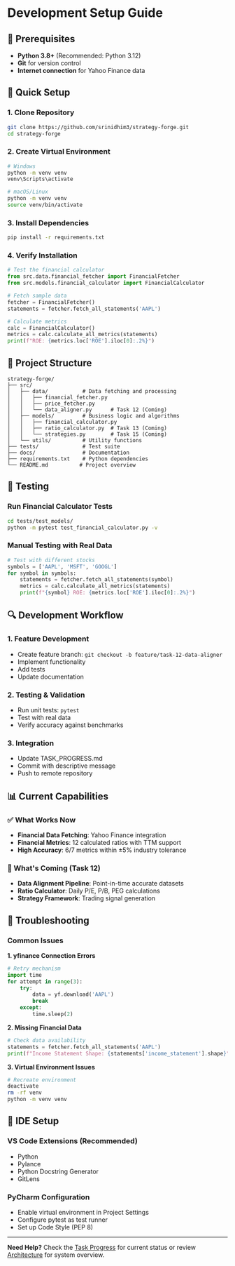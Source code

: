 # Development Setup Guide

## 🔧 Prerequisites

- **Python 3.8+** (Recommended: Python 3.12)
- **Git** for version control
- **Internet connection** for Yahoo Finance data

## 🚀 Quick Setup

### 1. Clone Repository
```bash
git clone https://github.com/srinidhim3/strategy-forge.git
cd strategy-forge
```

### 2. Create Virtual Environment
```bash
# Windows
python -m venv venv
venv\Scripts\activate

# macOS/Linux  
python -m venv venv
source venv/bin/activate
```

### 3. Install Dependencies
```bash
pip install -r requirements.txt
```

### 4. Verify Installation
```python
# Test the financial calculator
from src.data.financial_fetcher import FinancialFetcher
from src.models.financial_calculator import FinancialCalculator

# Fetch sample data
fetcher = FinancialFetcher()
statements = fetcher.fetch_all_statements('AAPL')

# Calculate metrics
calc = FinancialCalculator()
metrics = calc.calculate_all_metrics(statements)
print(f"ROE: {metrics.loc['ROE'].iloc[0]:.2%}")
```

## 📁 Project Structure

```
strategy-forge/
├── src/
│   ├── data/           # Data fetching and processing
│   │   ├── financial_fetcher.py
│   │   ├── price_fetcher.py
│   │   └── data_aligner.py      # Task 12 (Coming)
│   ├── models/         # Business logic and algorithms
│   │   ├── financial_calculator.py
│   │   ├── ratio_calculator.py  # Task 13 (Coming)
│   │   └── strategies.py        # Task 15 (Coming)
│   └── utils/          # Utility functions
├── tests/              # Test suite
├── docs/               # Documentation
├── requirements.txt    # Python dependencies
└── README.md          # Project overview
```

## 🧪 Testing

### Run Financial Calculator Tests
```bash
cd tests/test_models/
python -m pytest test_financial_calculator.py -v
```

### Manual Testing with Real Data
```python
# Test with different stocks
symbols = ['AAPL', 'MSFT', 'GOOGL']
for symbol in symbols:
    statements = fetcher.fetch_all_statements(symbol)
    metrics = calc.calculate_all_metrics(statements)
    print(f"{symbol} ROE: {metrics.loc['ROE'].iloc[0]:.2%}")
```

## 🔍 Development Workflow

### 1. Feature Development
- Create feature branch: `git checkout -b feature/task-12-data-aligner`
- Implement functionality
- Add tests
- Update documentation

### 2. Testing & Validation
- Run unit tests: `pytest`
- Test with real data
- Verify accuracy against benchmarks

### 3. Integration
- Update TASK_PROGRESS.md
- Commit with descriptive message
- Push to remote repository

## 📊 Current Capabilities

### ✅ What Works Now
- **Financial Data Fetching**: Yahoo Finance integration
- **Financial Metrics**: 12 calculated ratios with TTM support
- **High Accuracy**: 6/7 metrics within ±5% industry tolerance

### 🚧 What's Coming (Task 12)
- **Data Alignment Pipeline**: Point-in-time accurate datasets
- **Ratio Calculator**: Daily P/E, P/B, PEG calculations
- **Strategy Framework**: Trading signal generation

## 🐛 Troubleshooting

### Common Issues

**1. yfinance Connection Errors**
```python
# Retry mechanism
import time
for attempt in range(3):
    try:
        data = yf.download('AAPL')
        break
    except:
        time.sleep(2)
```

**2. Missing Financial Data**
```python
# Check data availability
statements = fetcher.fetch_all_statements('AAPL')
print(f"Income Statement Shape: {statements['income_statement'].shape}")
```

**3. Virtual Environment Issues**
```bash
# Recreate environment
deactivate
rm -rf venv
python -m venv venv
```

## 🔧 IDE Setup

### VS Code Extensions (Recommended)
- Python
- Pylance  
- Python Docstring Generator
- GitLens

### PyCharm Configuration
- Enable virtual environment in Project Settings
- Configure pytest as test runner
- Set up Code Style (PEP 8)

---

**Need Help?** Check the [Task Progress](TASK_PROGRESS.md) for current status or review [Architecture](ARCHITECTURE.md) for system overview.